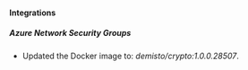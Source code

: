 #### Integrations
##### Azure Network Security Groups
- Updated the Docker image to: *demisto/crypto:1.0.0.28507*.
